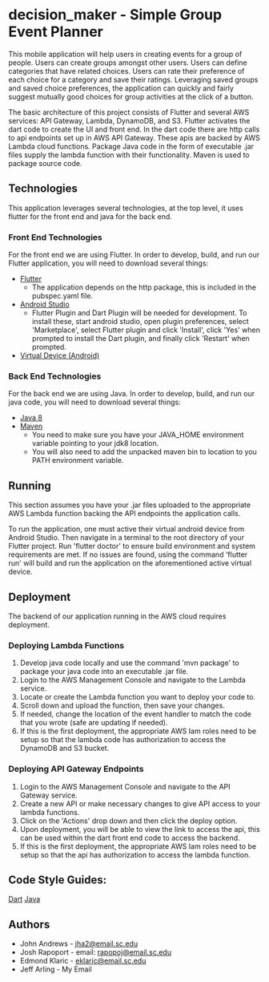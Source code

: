 # decision_maker - Simple Group Event Planner

This mobile application will help users in creating events for a group of people. Users can create groups amongst other users. Users can define categories that have related choices. Users can rate their preference of each choice for a category and save their ratings. Leveraging saved groups and saved choice preferences, the application can quickly and fairly suggest mutually good choices for group activities at the click of a button.

The basic architecture of this project consists of Flutter and several AWS services: API Gateway, Lambda, DynamoDB, and S3. Flutter activates the dart code to create the UI and front end. In the dart code there are http calls to api endpoints set up in AWS API Gateway. These apis are backed by AWS Lambda cloud functions. Package Java code in the form of executable .jar files supply the lambda function with their functionality. Maven is used to package source code.

## Technologies
This application leverages several technologies, at the top level, it uses flutter for the front end and java for the back end.

### Front End Technologies
For the front end we are using Flutter. In order to develop, build, and run our Flutter application, you will need to download several things:
* [Flutter](https://flutter.dev/docs/get-started/install)
   * The application depends on the http package, this is included in the pubspec.yaml file.
* [Android Studio](https://developer.android.com/studio)
   * Flutter Plugin and Dart Plugin will be needed for development. To install these, start android studio, open plugin preferences, select 'Marketplace', select Flutter plugin and click 'Install', click 'Yes' when prompted to install the Dart plugin, and finally click 'Restart' when prompted.
* [Virtual Device (Android)](https://developer.android.com/studio/run/managing-avds)

### Back End Technologies
For the back end we are using Java. In order to develop, build, and run our java code, you will need to download several things:
* [Java 8](https://www.oracle.com/technetwork/java/javase/downloads/jdk8-downloads-2133151.html)
* [Maven](http://maven.apache.org/download.cgi)
   * You need to make sure you have your JAVA_HOME environment variable pointing to your jdk8 location.
   * You will also need to add the unpacked maven bin to location to you PATH environment variable.

## Running
This section assumes you have your .jar files uploaded to the appropriate AWS Lambda function backing the API endpoints the application calls.

To run the application, one must active their virtual android device from Android Studio. Then navigate in a terminal to the root directory of your Flutter project. Run 'flutter doctor' to ensure build environment and system requirements are met. If no issues are found, using the command 'flutter run' will build and run the application on the aforementioned active virtual device.

## Deployment
The backend of our application running in the AWS cloud requires deployment.

### Deploying Lambda Functions
1. Develop java code locally and use the command 'mvn package' to package your java code into an executable .jar file.
2. Login to the AWS Management Console and navigate to the Lambda service.
3. Locate or create the Lambda function you want to deploy your code to.
4. Scroll down and upload the function, then save your changes.
5. If needed, change the location of the event handler to match the code that you wrote (safe are updating if needed).
6. If this is the first deployment, the appropriate AWS Iam roles need to be setup so that the lambda code has authorization to access the DynamoDB and S3 bucket.

### Deploying API Gateway Endpoints
1. Login to the AWS Management Console and navigate to the API Gateway service.
2. Create a new API or make necessary changes to give API access to your lambda functions.
3. Click on the 'Actions' drop down and then click the deploy option.
4. Upon deployment, you will be able to view the link to access the api, this can be used within the dart front end code to access the backend.
5. If this is the first deployment, the appropriate AWS Iam roles need to be setup so that the api has authorization to access the lambda function.

## Code Style Guides:
[Dart](https://dart.dev/guides/language/effective-dart/style)
[Java](https://google.github.io/styleguide/javaguide.html)

## Authors
* John Andrews - jha2@email.sc.edu
* Josh Rapoport - email: rapopoj@email.sc.edu
* Edmond Klaric - eklaric@email.sc.edu
* Jeff Arling - My Email

